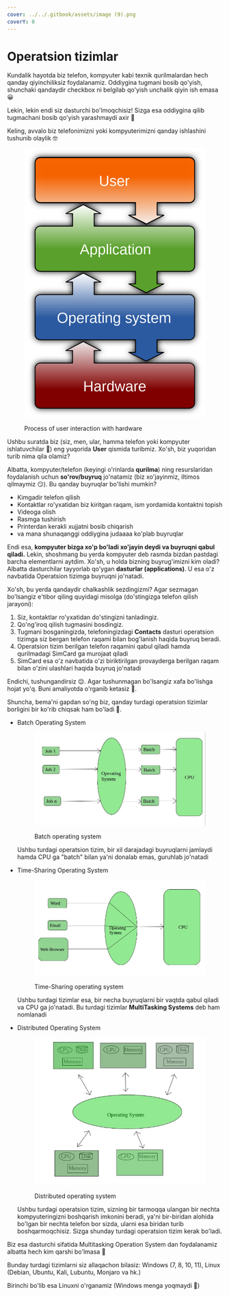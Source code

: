 ```yaml
---
cover: ../../.gitbook/assets/image (9).png
coverY: 0
---
```


# Operatsion tizimlar

Kundalik hayotda biz telefon, kompyuter kabi texnik qurilmalardan hech qanday qiyinchiliksiz foydalanamiz. Oddiygina tugmani bosib qo'yish, shunchaki qandaydir checkbox ni belgilab qo'yish unchalik qiyin ish emasa 😀

Lekin, lekin endi siz dasturchi bo'lmoqchisiz! Sizga esa oddiygina qilib tugmachani bosib qo'yish yarashmaydi axir 🥲

Keling, avvalo biz telefonimizni yoki kompyuterimizni qanday ishlashini tushunib olaylik 🤓

<figure><img src="../../.gitbook/assets/image (1).png" alt=""><figcaption><p>Process of user interaction with hardware</p></figcaption></figure>

Ushbu suratda biz (siz, men, ular, hamma telefon yoki kompyuter ishlatuvchilar 🤪) eng yuqorida **User** qismida turibmiz. Xo'sh, biz yuqoridan turib nima qila olamiz?

Albatta, kompyuter/telefon (keyingi o'rinlarda **qurilma**) ning resurslaridan foydalanish uchun **so'rov/buyruq** jo'natamiz (biz xo'jayinmiz, iltimos qilmaymiz 😏). Bu qanday buyruqlar bo'lishi mumkin?

* Kimgadir telefon qilish
* Kontaktlar ro'yxatidan biz kiritgan raqam, ism yordamida kontaktni topish
* Videoga olish
* Rasmga tushirish
* Printerdan kerakli xujjatni bosib chiqarish
* va mana shunaqanggi oddiygina judaaaa ko'plab buyruqlar

Endi esa, **kompyuter bizga xo'p bo'ladi xo'jayin deydi va buyruqni qabul qiladi.** Lekin, shoshmang bu yerda kompyuter deb rasmda bizdan pastdagi barcha elementlarni aytdim. Xo'sh, u holda bizning buyrug'imizni kim oladi? Albatta dasturchilar tayyorlab qo'ygan **dasturlar (applications)**. U esa o'z navbatida Operatsion tizimga buyruqni jo'natadi.

Xo'sh, bu yerda qandaydir chalkashlik sezdingizmi? Agar sezmagan bo'lsangiz e'tibor qiling quyidagi misolga (do'stingizga telefon qilish jarayoni):

1. Siz, kontaktlar ro'yxatidan do'stingizni tanladingiz.
2. Qo'ng'iroq qilish tugmasini bosdingiz.
3. Tugmani bosganingizda, telefoningizdagi **Contacts** dasturi operatsion tizimga siz bergan telefon raqami bilan bog'lanish haqida buyruq beradi.
4. Operatsion tizim berilgan telefon raqamini qabul qiladi hamda qurilmadagi SimCard ga murojaat qiladi
5. SimCard esa o'z navbatida o'zi biriktirilgan provayderga berilgan raqam bilan o'zini ulashlari haqida buyruq jo'natadi

Endichi, tushungandirsiz 😌. Agar tushunmagan bo'lsangiz xafa bo'lishga hojat yo'q. Buni amaliyotda o'rganib ketasiz 🥸.

Shuncha, bema'ni gapdan so'ng biz, qanday turdagi operatsion tizimlar borligini bir ko'rib chiqsak ham bo'ladi 🥹.

*   Batch Operating System&#x20;

    <figure><img src="../../.gitbook/assets/image (7).png" alt=""><figcaption><p>Batch operating system</p></figcaption></figure>

    Ushbu turdagi operatsion tizim, bir xil darajadagi buyruqlarni jamlaydi hamda CPU ga "batch" bilan ya'ni donalab emas, guruhlab jo'natadi
*   Time-Sharing Operating System

    <figure><img src="../../.gitbook/assets/image (3).png" alt=""><figcaption><p>Time-Sharing operating system</p></figcaption></figure>

    Ushbu turdagi tizimlar esa, bir necha buyruqlarni bir vaqtda qabul qiladi va CPU ga jo'natadi. Bu turdagi tizimlar **MultiTasking Systems** deb ham nomlanadi
*   Distributed Operating System

    <figure><img src="../../.gitbook/assets/image (12).png" alt=""><figcaption><p>Distributed operating system</p></figcaption></figure>

    Ushbu turdagi operatsion tizim, sizning bir tarmoqqa ulangan bir nechta kompyuteringizni boshqarish imkonini beradi, ya'ni bir-biridan alohida bo'lgan bir nechta telefon bor sizda, ularni esa biridan turib boshqarmoqchisiz. Sizga shunday turdagi operatsion tizim kerak bo'ladi.

Biz esa dasturchi sifatida Multitasking Operation System dan foydalanamiz albatta hech kim qarshi bo'lmasa 🙂

Bunday turdagi tizimlarni siz allaqachon bilasiz: Windows (7, 8, 10, 11), Linux (Debian, Ubuntu, Kali, Lubuntu, Monjaro va hk.)

Birinchi bo'lib esa Linuxni o'rganamiz (Windows menga yoqmaydi 🌚)
